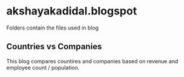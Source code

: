 # akshayakadidal.blogspot
Folders contain the files used in blog

## Countries vs Companies
This blog compares countires and companies based on revenue and employee count / population.
